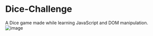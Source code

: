 # Dice-Challenge
A Dice game made while learning JavaScript and DOM manipulation. 
![image](https://user-images.githubusercontent.com/55655048/208112727-13252259-5250-4b3b-99f6-abba456f3670.png)
